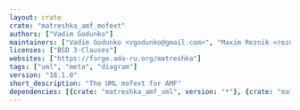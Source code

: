 ```yaml
---
layout: crate
crate: "matreshka_amf_mofext"
authors: ["Vadim Godunko"]
maintainers: ["Vadim Godunko <vgodunko@gmail.com>", "Maxim Reznik <reznikmm@gmail.com>"]
licenses: ["BSD 3-Clauses"]
websites: ["https://forge.ada-ru.org/matreshka"]
tags: ["uml", "meta", "diagram"]
version: "18.1.0"
short_description: "The UML mofext for AMF"
dependencies: [{crate: "matreshka_amf_uml", version: "*"}, {crate: "matreshka_league", version: "*"}]
---
```



